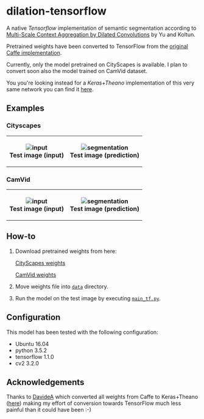 # dilation-tensorflow
A native *Tensorflow* implementation of semantic segmentation according to [Multi-Scale Context Aggregation by Dilated Convolutions](https://arxiv.org/abs/1511.07122) by Yu and Koltun.

Pretrained weights have been converted to TensorFlow from the [original Caffe implementation](https://github.com/fyu/dilation).

Currently, only the model pretrained on CityScapes is available. I plan to convert soon also the model trained on CamVid dataset.

You you're looking instead for a *Keras+Theano* implementation of this very same network you can find it [here](https://github.com/DavideA/dilation-keras).

## Examples

### Cityscapes

<table style="width:100%">
  <tr>
    <th>
      <p align="center">
           <img src="data/cityscapes.png" alt="input">
           <br>Test image (input)
      </p>
    </th>
        <th>
          <p align="center">
           <img src="data/cityscapes_out.png" alt="segmentation">
           <br>Test image (prediction)
        </p>
    </th>
    </tr>
</table>

### CamVid

<table style="width:100%">
  <tr>
    <th>
      <p align="center">
           <img src="data/camvid.png" alt="input">
           <br>Test image (input)
      </p>
    </th>
        <th>
          <p align="center">
           <img src="data/camvid_out.png" alt="segmentation">
           <br>Test image (prediction)
        </p>
    </th>
    </tr>
</table>

## How-to
1. Download pretrained weights from here:

    [CityScapes weights](https://drive.google.com/open?id=0Bx9YaGcDPu3XR0d4cXVSWmtVdEE)
    
    [CamVid weights](https://drive.google.com/open?id=0Bx9YaGcDPu3Xd0JrcXZpTEpkb0U)
    
2. Move weights file into [`data`](data) directory.

3. Run the model on the test image by executing [`main_tf.py`](main_tf.py).

## Configuration

This model has been tested with the following configuration:
- Ubuntu 16.04
- python 3.5.2
- tensorflow 1.1.0
- cv2 3.2.0

## Acknowledgements

Thanks to [DavideA](https://github.com/DavideA) which converted all weights from Caffe to Keras+Theano ([here](https://github.com/DavideA/dilation-keras)) making my effort of conversion towards TensorFlow much less painful than it could have been :-)
  
  
